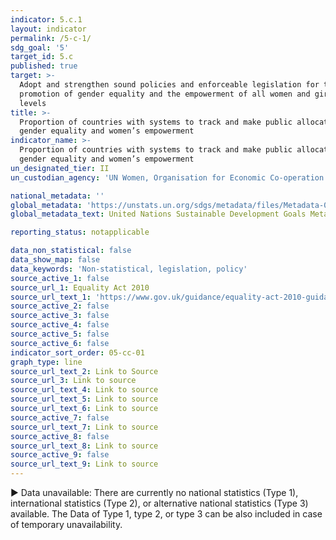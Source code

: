 ```yaml
---
indicator: 5.c.1
layout: indicator
permalink: /5-c-1/
sdg_goal: '5'
target_id: 5.c
published: true
target: >-
  Adopt and strengthen sound policies and enforceable legislation for the
  promotion of gender equality and the empowerment of all women and girls at all
  levels
title: >-
  Proportion of countries with systems to track and make public allocations for
  gender equality and women’s empowerment
indicator_name: >-
  Proportion of countries with systems to track and make public allocations for
  gender equality and women’s empowerment
un_designated_tier: II
un_custodian_agency: 'UN Women, Organisation for Economic Co-operation and Development (OECD)'

national_metadata: ''
global_metadata: 'https://unstats.un.org/sdgs/metadata/files/Metadata-05-0c-01.pdf'
global_metadata_text: United Nations Sustainable Development Goals Metadata (PDF 4.0 MB)

reporting_status: notapplicable

data_non_statistical: false
data_show_map: false
data_keywords: 'Non-statistical, legislation, policy'
source_active_1: false
source_url_1: Equality Act 2010
source_url_text_1: 'https://www.gov.uk/guidance/equality-act-2010-guidance'
source_active_2: false
source_active_3: false
source_active_4: false
source_active_5: false
source_active_6: false
indicator_sort_order: 05-cc-01
graph_type: line
source_url_text_2: Link to Source
source_url_3: Link to source
source_url_text_4: Link to source
source_url_text_5: Link to source
source_url_text_6: Link to source
source_active_7: false
source_url_text_7: Link to source
source_active_8: false
source_url_text_8: Link to source
source_active_9: false
source_url_text_9: Link to source
---
```

▶ Data unavailable: There are currently no national statistics (Type 1), international statistics (Type 2), or alternative national statistics (Type 3) available. The Data of Type 1, type 2, or type 3 can be also included in case of temporary unavailability.

